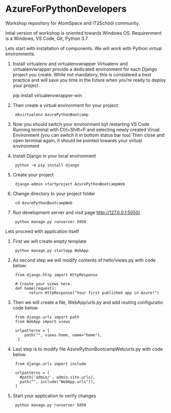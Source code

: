 # AzureForPythonDevelopers
Workshop repository for AtomSpace and IT2School community.

Intial version of workshop is oriented towards Windows OS.
Requirenment is a Windows, VS Code, Git, Python 3.7

Lets start with installation of components.
We will work with Python virtual environments.

1. Install virtualenv and virtualenvwrapper
Virtualenv and virtualenvwrapper provide a dedicated environment for each Django project you create.
While not mandatory, this is considered a best practice and will save you time in the future when
you’re ready to deploy your project.

    pip install virtualenvwrapper-win

2. Then create a virtual environment for your project:

        mkvirtualenv AzurePythonBootcamp

3. Now you should switch your environment byt restarting VS Code
Running terminal with Ctrl+Shift+P  and selecting newly created Virual Environment (you can switch it in bottom status bar too)
Then close and open terminal again, it should be pointed towards your virtual environment

4. Install Django in your local environment
	
	    python -m pip install django	
	
5. Create your project
	
	    django-admin startproject AzurePythonBootcampWeb
		    
6. Change directory to your project folder

	    cd AzurePythonBootcampWeb
	
7. Run development server and visit page http://127.0.0.1:5050/

	    python manage.py runserver 5050
	
	
Lets proceed with application itself

1. First we will create empty template
	
	    python manage.py startapp WebApp	
	
2. As second step we will modify contents of hello/views.py with code below:
	
	    from django.http import HttpResponse

	    # Create your views here.
	    def home(request):
		      return HttpResponse("Your first published app in Azure!")
	
3. Then we will create a file, WebApp/urls.py and add routing configuratio code below. 

	    from django.urls import path
	    from WebApp import views

	    urlpatterns = [
		    path("", views.home, name="home"),
	     ]
	
4. Last step is to modify file AzurePythonBootcampWeb/urls.py with code below

        from django.urls import include

        urlpatterns = [
          #path('admin/', admin.site.urls),
          path("", include("WebApp.urls")),
        ]
	
5. Start your application to verify changes
	
	    python manage.py runserver 5050


